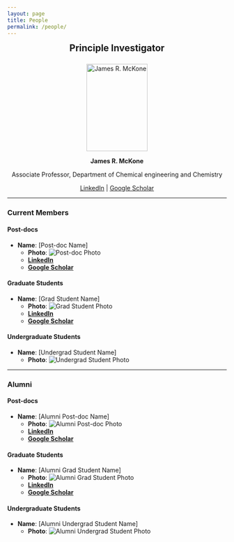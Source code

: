 ```yaml
---
layout: page
title: People
permalink: /people/
---
```


<div style="text-align: center;">
  <strong style="font-size: 1.5em;">Principle Investigator</strong>
  
  <p><img src="https://raw.githubusercontent.com/Advay2803/advay2803.github.io/master/assets/img/James.jpg" alt="James R. McKone" style="width: 140px; height: 200px; margin-top: 10px;">
  
  <p><strong>James R. McKone</strong></p>
  
  <p>Associate Professor, Department of Chemical engineering and Chemistry</p>
  
  <p>
    <a href="https://linkedin.com/in/pi_linkedin">LinkedIn</a> | 
    <a href="https://scholar.google.com/citations?user=pi_scholar_id">Google Scholar</a>
  </p>
</div>


---

### Current Members

#### Post-docs
- **Name**: [Post-doc Name]
  - **Photo**: ![Post-doc Photo](link_to_postdoc_photo.jpg)
  - **[LinkedIn](https://linkedin.com/in/postdoc_linkedin)**
  - **[Google Scholar](https://scholar.google.com/citations?user=postdoc_scholar_id)**

#### Graduate Students
- **Name**: [Grad Student Name]
  - **Photo**: ![Grad Student Photo](link_to_grad_student_photo.jpg)
  - **[LinkedIn](https://linkedin.com/in/grad_student_linkedin)**
  - **[Google Scholar](https://scholar.google.com/citations?user=grad_student_scholar_id)**

#### Undergraduate Students
- **Name**: [Undergrad Student Name]
  - **Photo**: ![Undergrad Student Photo](link_to_undergrad_student_photo.jpg)

---

### Alumni

#### Post-docs
- **Name**: [Alumni Post-doc Name]
  - **Photo**: ![Alumni Post-doc Photo](link_to_alumni_postdoc_photo.jpg)
  - **[LinkedIn](https://linkedin.com/in/alumni_postdoc_linkedin)**
  - **[Google Scholar](https://scholar.google.com/citations?user=alumni_postdoc_scholar_id)**

#### Graduate Students
- **Name**: [Alumni Grad Student Name]
  - **Photo**: ![Alumni Grad Student Photo](link_to_alumni_grad_student_photo.jpg)
  - **[LinkedIn](https://linkedin.com/in/alumni_grad_student_linkedin)**
  - **[Google Scholar](https://scholar.google.com/citations?user=alumni_grad_student_scholar_id)**

#### Undergraduate Students
- **Name**: [Alumni Undergrad Student Name]
  - **Photo**: ![Alumni Undergrad Student Photo](link_to_alumni_undergrad_student_photo.jpg)
